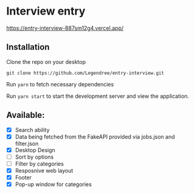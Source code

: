 # Interview entry

https://entry-interview-887sm12g4.vercel.app/

## Installation

Clone the repo on your desktop

```
git clone https://github.com/Legendree/entry-interview.git
```

Run `yarn` to fetch necessary dependencies

Run `yarn start` to start the development server and view the application.

## Available:

- [x] Search ability
- [x] Data being fetched from the FakeAPI provided via jobs.json and filter.json
- [x] Desktop Design
- [ ] Sort by options
- [ ] Filter by categories
- [x] Resposnive web layout
- [x] Footer
- [x] Pop-up window for categories
